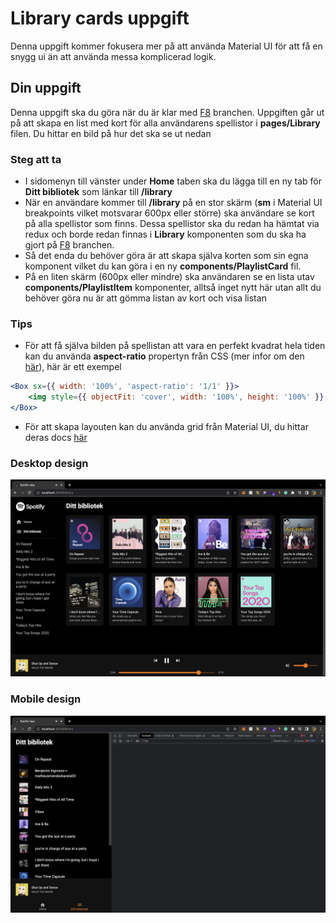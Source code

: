 # Library cards uppgift

Denna uppgift kommer fokusera mer på att använda Material UI för att få en snygg ui än att använda messa komplicerad logik.

## Din uppgift

Denna uppgift ska du göra när du är klar med [F8](https://github.com/MMR-Solutions-AB/TA-Spotify-Clone/tree/F8) branchen. Uppgiften går ut på att skapa en list med kort för alla användarens spellistor i **pages/Library** filen. Du hittar en bild på hur det ska se ut nedan

### Steg att ta

-   I sidomenyn till vänster under **Home** taben ska du lägga till en ny tab för **Ditt bibliotek** som länkar till **/library**
-   När en användare kommer till **/library** på en stor skärm (**sm** i Material UI breakpoints vilket motsvarar 600px eller större) ska användare se kort på alla spellistor som finns. Dessa spellistor ska du redan ha hämtat via redux och borde redan finnas i **Library** komponenten som du ska ha gjort på [F8](https://github.com/MMR-Solutions-AB/TA-Spotify-Clone/tree/F8) branchen.
-   Så det enda du behöver göra är att skapa själva korten som sin egna komponent vilket du kan göra i en ny **components/PlaylistCard** fil.
-   På en liten skärm (600px eller mindre) ska användaren se en lista utav **components/PlaylistItem** komponenter, alltså inget nytt här utan allt du behöver göra nu är att gömma listan av kort och visa listan

### Tips

-   För att få själva bilden på spellistan att vara en perfekt kvadrat hela tiden kan du använda **aspect-ratio** propertyn från CSS (mer infor om den [här](https://developer.mozilla.org/en-US/docs/Web/CSS/aspect-ratio)), här är ett exempel

```jsx
<Box sx={{ width: '100%', 'aspect-ratio': '1/1' }}>
	<img style={{ objectFit: 'cover', width: '100%', height: '100%' }} src="" />
</Box>
```

-   För att skapa layouten kan du använda grid från Material UI, du hittar deras docs [här](https://mui.com/material-ui/react-grid/)

### Desktop design

![Done example](./done-example-desktop.png)

### Mobile design

![Done example](./done-example-mobile.png)
